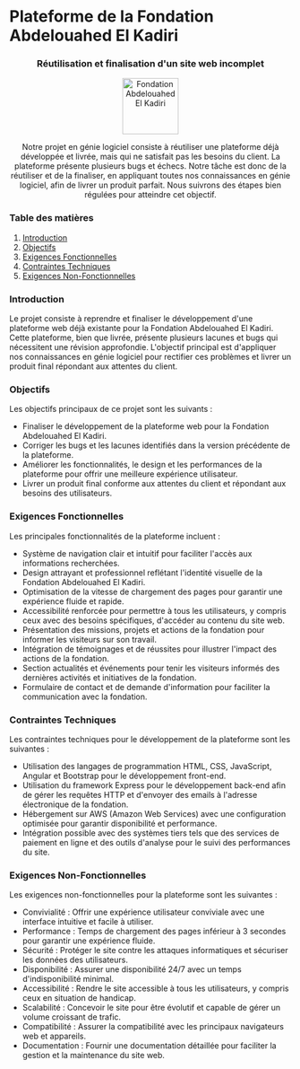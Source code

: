 # Plateforme de la Fondation Abdelouahed El Kadiri
<div align="center">
 <h3>Réutilisation et finalisation d'un site web incomplet</h3>
 <img src="https://i.ibb.co/khjsXb6/logo-2x.png" alt="Fondation Abdelouahed El Kadiri" border="0" height="100px">

 <p> Notre projet en génie logiciel consiste à réutiliser une plateforme déjà développée et livrée, mais qui ne satisfait pas les besoins du client. La plateforme présente plusieurs bugs et échecs. Notre tâche est donc de la réutiliser et de la finaliser, en appliquant toutes nos connaissances en génie logiciel, afin de livrer un produit parfait. Nous suivrons des étapes bien régulées pour atteindre cet objectif. </p>
</div>

### Table des matières
1. [Introduction](#introduction)
2. [Objectifs](#objectifs)
3. [Exigences Fonctionnelles](#fonctionnelles)
4. [Contraintes Techniques](#techniques)
5. [Exigences Non-Fonctionnelles](#non-fonctionnelles)

### Introduction <a href="introduction"></a>
Le projet consiste à reprendre et finaliser le développement d'une plateforme web déjà existante pour la Fondation Abdelouahed El Kadiri. Cette plateforme, bien que livrée, présente plusieurs lacunes et bugs qui nécessitent une révision approfondie. L'objectif principal est d'appliquer nos connaissances en génie logiciel pour rectifier ces problèmes et livrer un produit final répondant aux attentes du client.

### Objectifs <a href="objectifs"></a>
Les objectifs principaux de ce projet sont les suivants :
- Finaliser le développement de la plateforme web pour la Fondation Abdelouahed El Kadiri.
- Corriger les bugs et les lacunes identifiés dans la version précédente de la plateforme.
- Améliorer les fonctionnalités, le design et les performances de la plateforme pour offrir une meilleure expérience utilisateur.
- Livrer un produit final conforme aux attentes du client et répondant aux besoins des utilisateurs.

### Exigences Fonctionnelles <a href="fonctionnelles"></a>
Les principales fonctionnalités de la plateforme incluent :
- Système de navigation clair et intuitif pour faciliter l'accès aux informations recherchées.
- Design attrayant et professionnel reflétant l'identité visuelle de la Fondation Abdelouahed El Kadiri.
- Optimisation de la vitesse de chargement des pages pour garantir une expérience fluide et rapide.
- Accessibilité renforcée pour permettre à tous les utilisateurs, y compris ceux avec des besoins spécifiques, d'accéder au contenu du site web.
- Présentation des missions, projets et actions de la fondation pour informer les visiteurs sur son travail.
- Intégration de témoignages et de réussites pour illustrer l'impact des actions de la fondation.
- Section actualités et événements pour tenir les visiteurs informés des dernières activités et initiatives de la fondation.
- Formulaire de contact et de demande d'information pour faciliter la communication avec la fondation.

### Contraintes Techniques <a href="techniques"></a>
Les contraintes techniques pour le développement de la plateforme sont les suivantes :
- Utilisation des langages de programmation HTML, CSS, JavaScript, Angular et Bootstrap pour le développement front-end.
- Utilisation du framework Express pour le développement back-end afin de gérer les requêtes HTTP et d'envoyer des emails à l'adresse électronique de la fondation.
- Hébergement sur AWS (Amazon Web Services) avec une configuration optimisée pour garantir disponibilité et performance.
- Intégration possible avec des systèmes tiers tels que des services de paiement en ligne et des outils d'analyse pour le suivi des performances du site.

### Exigences Non-Fonctionnelles <a href="non-fonctionnelles"></a>
Les exigences non-fonctionnelles pour la plateforme sont les suivantes :
- Convivialité : Offrir une expérience utilisateur conviviale avec une interface intuitive et facile à utiliser.
- Performance : Temps de chargement des pages inférieur à 3 secondes pour garantir une expérience fluide.
- Sécurité : Protéger le site contre les attaques informatiques et sécuriser les données des utilisateurs.
- Disponibilité : Assurer une disponibilité 24/7 avec un temps d'indisponibilité minimal.
- Accessibilité : Rendre le site accessible à tous les utilisateurs, y compris ceux en situation de handicap.
- Scalabilité : Concevoir le site pour être évolutif et capable de gérer un volume croissant de trafic.
- Compatibilité : Assurer la compatibilité avec les principaux navigateurs web et appareils.
- Documentation : Fournir une documentation détaillée pour faciliter la gestion et la maintenance du site web.
